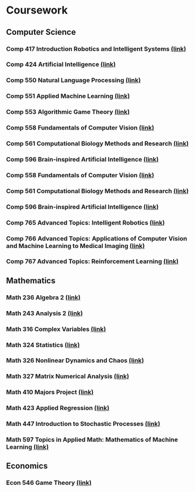# Coursework


## Computer Science


### Comp 417 Introduction Robotics and Intelligent Systems [(link)](https://github.com/Jonathan-Pearce/coursework/tree/master/Comp%20417)
### Comp 424 Artificial Intelligence [(link)](https://github.com/Jonathan-Pearce/coursework/tree/master/Comp%20424)
### Comp 550 Natural Language Processing [(link)](https://github.com/Jonathan-Pearce/coursework/tree/master/Comp%20550)
### Comp 551 Applied Machine Learning [(link)](https://github.com/Jonathan-Pearce/coursework/tree/master/Comp%20551)
### Comp 553 Algorithmic Game Theory [(link)](https://github.com/Jonathan-Pearce/coursework/tree/master/Comp%20553)
### Comp 558 Fundamentals of Computer Vision [(link)](https://github.com/Jonathan-Pearce/coursework/tree/master/Comp%20558)
### Comp 561 Computational Biology Methods and Research [(link)](https://github.com/Jonathan-Pearce/coursework/tree/master/Comp%20561)
### Comp 596 Brain-inspired Artificial Intelligence [(link)](https://github.com/Jonathan-Pearce/coursework/tree/master/Comp%20596)
### Comp 558 Fundamentals of Computer Vision [(link)](https://github.com/Jonathan-Pearce/coursework/tree/master/Comp%20558)
### Comp 561 Computational Biology Methods and Research [(link)](https://github.com/Jonathan-Pearce/coursework/tree/master/Comp%20561)
### Comp 596 Brain-inspired Artificial Intelligence [(link)](https://github.com/Jonathan-Pearce/coursework/tree/master/Comp%20596)
### Comp 765 Advanced Topics: Intelligent Robotics [(link)](https://github.com/Jonathan-Pearce/coursework/tree/master/Comp%20765)
### Comp 766 Advanced Topics: Applications of Computer Vision and Machine Learning to Medical Imaging [(link)](https://github.com/Jonathan-Pearce/coursework/tree/master/Comp%20766)
### Comp 767 Advanced Topics: Reinforcement Learning [(link)](https://github.com/Jonathan-Pearce/coursework/tree/master/Comp%20767)



## Mathematics

### Math 236 Algebra 2 [(link)](https://github.com/Jonathan-Pearce/coursework/tree/master/Math%20236)
### Math 243 Analysis 2 [(link)](https://github.com/Jonathan-Pearce/coursework/tree/master/Math%20243)
### Math 316 Complex Variables [(link)](https://github.com/Jonathan-Pearce/coursework/tree/master/Math%20316)
### Math 324 Statistics [(link)](https://github.com/Jonathan-Pearce/coursework/tree/master/Math%20324)
### Math 326 Nonlinear Dynamics and Chaos [(link)](https://github.com/Jonathan-Pearce/coursework/tree/master/Math%20326)
### Math 327 Matrix Numerical Analysis [(link)](https://github.com/Jonathan-Pearce/coursework/tree/master/Math%20327)
### Math 410 Majors Project [(link)](https://github.com/Jonathan-Pearce/coursework/tree/master/Math%20410)
### Math 423 Applied Regression [(link)](https://github.com/Jonathan-Pearce/coursework/tree/master/Math%20423)
### Math 447 Introduction to Stochastic Processes [(link)](https://github.com/Jonathan-Pearce/coursework/tree/master/Math%20447)
### Math 597 Topics in Applied Math: Mathematics of Machine Learning [(link)](https://github.com/Jonathan-Pearce/coursework/tree/master/Math%20597)

## Economics

### Econ 546 Game Theory [(link)](https://github.com/Jonathan-Pearce/coursework/tree/master/Econ%20546)
